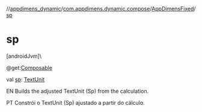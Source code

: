 //[appdimens_dynamic](../../../index.md)/[com.appdimens.dynamic.compose](../index.md)/[AppDimensFixed](index.md)/[sp](sp.md)

# sp

[androidJvm]\

@get:[Composable](https://developer.android.com/reference/kotlin/androidx/compose/runtime/Composable.html)

val [sp](sp.md): [TextUnit](https://developer.android.com/reference/kotlin/androidx/compose/ui/unit/TextUnit.html)

EN Builds the adjusted TextUnit (Sp) from the calculation.

PT Constrói o TextUnit (Sp) ajustado a partir do cálculo.